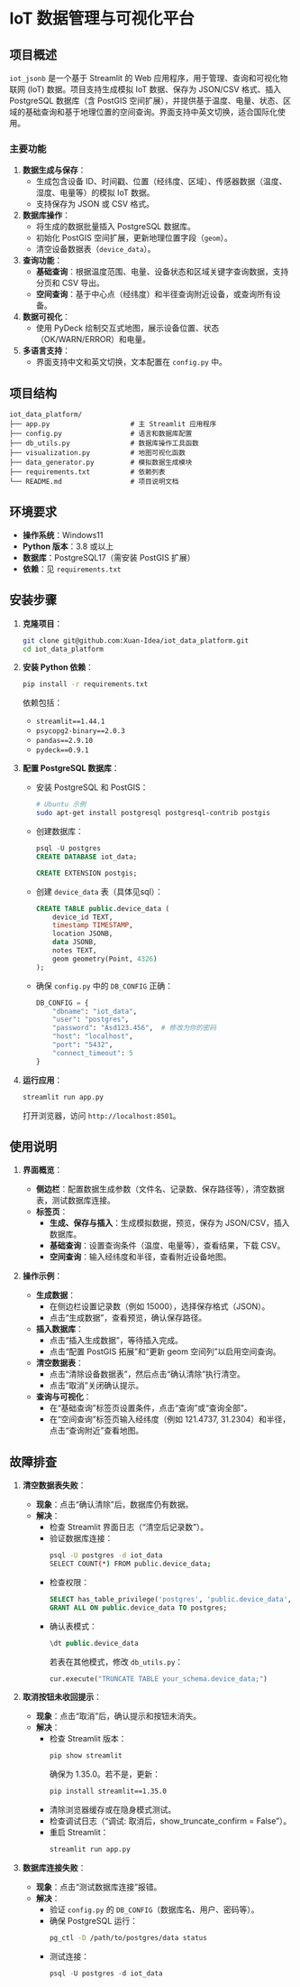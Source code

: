 # IoT 数据管理与可视化平台

## 项目概述
`iot_jsonb` 是一个基于 Streamlit 的 Web 应用程序，用于管理、查询和可视化物联网 (IoT) 数据。项目支持生成模拟 IoT 数据、保存为 JSON/CSV 格式、插入 PostgreSQL 数据库（含 PostGIS 空间扩展），并提供基于温度、电量、状态、区域的基础查询和基于地理位置的空间查询。界面支持中英文切换，适合国际化使用。

### 主要功能
1. **数据生成与保存**：
   - 生成包含设备 ID、时间戳、位置（经纬度、区域）、传感器数据（温度、湿度、电量等）的模拟 IoT 数据。
   - 支持保存为 JSON 或 CSV 格式。
2. **数据库操作**：
   - 将生成的数据批量插入 PostgreSQL 数据库。
   - 初始化 PostGIS 空间扩展，更新地理位置字段（`geom`）。
   - 清空设备数据表（`device_data`）。
3. **查询功能**：
   - **基础查询**：根据温度范围、电量、设备状态和区域关键字查询数据，支持分页和 CSV 导出。
   - **空间查询**：基于中心点（经纬度）和半径查询附近设备，或查询所有设备。
4. **数据可视化**：
   - 使用 PyDeck 绘制交互式地图，展示设备位置、状态（OK/WARN/ERROR）和电量。
5. **多语言支持**：
   - 界面支持中文和英文切换，文本配置在 `config.py` 中。

## 项目结构
```
iot_data_platform/
├── app.py                    # 主 Streamlit 应用程序
├── config.py                 # 语言和数据库配置
├── db_utils.py               # 数据库操作工具函数
├── visualization.py          # 地图可视化函数
├── data_generator.py         # 模拟数据生成模块
├── requirements.txt          # 依赖列表
└── README.md                 # 项目说明文档
```

## 环境要求
- **操作系统**：Windows11
- **Python 版本**：3.8 或以上
- **数据库**：PostgreSQL17（需安装 PostGIS 扩展）
- **依赖**：见 `requirements.txt`

## 安装步骤
1. **克隆项目**：
   ```bash
   git clone git@github.com:Xuan-Idea/iot_data_platform.git
   cd iot_data_platform
   ```

2. **安装 Python 依赖**：
   ```bash
   pip install -r requirements.txt
   ```
   依赖包括：
   - `streamlit==1.44.1`
   - `psycopg2-binary==2.0.3`
   - `pandas==2.9.10`
   - `pydeck==0.9.1`

3. **配置 PostgreSQL 数据库**：
   - 安装 PostgreSQL 和 PostGIS：
     ```bash
     # Ubuntu 示例
     sudo apt-get install postgresql postgresql-contrib postgis
     ```
   - 创建数据库：
     ```sql
     psql -U postgres
     CREATE DATABASE iot_data;

     CREATE EXTENSION postgis;
     ```
   - 创建 `device_data` 表（具体见sql）：
     ```sql
     CREATE TABLE public.device_data (
         device_id TEXT,
         timestamp TIMESTAMP,
         location JSONB,
         data JSONB,
         notes TEXT,
         geom geometry(Point, 4326)
     );
     ```
   - 确保 `config.py` 中的 `DB_CONFIG` 正确：
     ```python
     DB_CONFIG = {
         "dbname": "iot_data",
         "user": "postgres",
         "password": "Asd123.456",  # 修改为你的密码
         "host": "localhost",
         "port": "5432",
         "connect_timeout": 5
     }
     ```

4. **运行应用**：
   ```bash
   streamlit run app.py
   ```
   打开浏览器，访问 `http://localhost:8501`。

## 使用说明
1. **界面概览**：
   - **侧边栏**：配置数据生成参数（文件名、记录数、保存路径等），清空数据表，测试数据库连接。
   - **标签页**：
     - **生成、保存与插入**：生成模拟数据，预览，保存为 JSON/CSV，插入数据库。
     - **基础查询**：设置查询条件（温度、电量等），查看结果，下载 CSV。
     - **空间查询**：输入经纬度和半径，查看附近设备地图。

2. **操作示例**：
   - **生成数据**：
     - 在侧边栏设置记录数（例如 15000），选择保存格式（JSON）。
     - 点击“生成数据”，查看预览，确认保存路径。
   - **插入数据库**：
     - 点击“插入生成数据”，等待插入完成。
     - 点击“配置 PostGIS 拓展”和“更新 geom 空间列”以启用空间查询。
   - **清空数据表**：
     - 点击“清除设备数据表”，然后点击“确认清除”执行清空。
     - 点击“取消”关闭确认提示。
   - **查询与可视化**：
     - 在“基础查询”标签页设置条件，点击“查询”或“查询全部”。
     - 在“空间查询”标签页输入经纬度（例如 121.4737, 31.2304）和半径，点击“查询附近”查看地图。

## 故障排查
1. **清空数据表失败**：
   - **现象**：点击“确认清除”后，数据库仍有数据。
   - **解决**：
     - 检查 Streamlit 界面日志（“清空后记录数”）。
     - 验证数据库连接：
       ```bash
       psql -U postgres -d iot_data
       SELECT COUNT(*) FROM public.device_data;
       ```
     - 检查权限：
       ```sql
       SELECT has_table_privilege('postgres', 'public.device_data', 'TRUNCATE');
       GRANT ALL ON public.device_data TO postgres;
       ```
     - 确认表模式：
       ```sql
       \dt public.device_data
       ```
       若表在其他模式，修改 `db_utils.py`：
       ```python
       cur.execute("TRUNCATE TABLE your_schema.device_data;")
       ```

2. **取消按钮未收回提示**：
   - **现象**：点击“取消”后，确认提示和按钮未消失。
   - **解决**：
     - 检查 Streamlit 版本：
       ```bash
       pip show streamlit
       ```
       确保为 1.35.0。若不是，更新：
       ```bash
       pip install streamlit==1.35.0
       ```
     - 清除浏览器缓存或在隐身模式测试。
     - 检查调试日志（“调试: 取消后，show_truncate_confirm = False”）。
     - 重启 Streamlit：
       ```bash
       streamlit run app.py
       ```

3. **数据库连接失败**：
   - **现象**：点击“测试数据库连接”报错。
   - **解决**：
     - 验证 `config.py` 的 `DB_CONFIG`（数据库名、用户、密码等）。
     - 确保 PostgreSQL 运行：
       ```bash
       pg_ctl -D /path/to/postgres/data status
       ```
     - 测试连接：
       ```sql
       psql -U postgres -d iot_data
       ```
